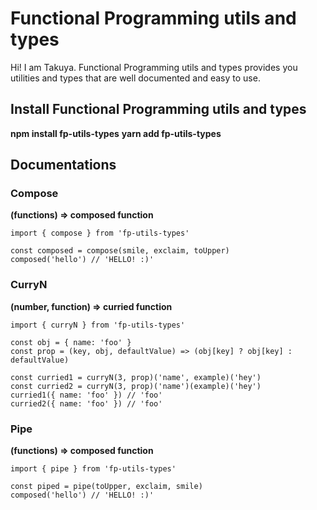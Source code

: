 # Functional Programming utils and types

Hi! I am Takuya. Functional Programming utils and types provides you utilities and types that are well documented and easy to use.

## Install Functional Programming utils and types

**npm install fp-utils-types**
**yarn add fp-utils-types**

## Documentations

### Compose

**(functions) => composed function**

```
import { compose } from 'fp-utils-types'

const composed = compose(smile, exclaim, toUpper)
composed('hello') // 'HELLO! :)'
```

### CurryN

**(number, function) => curried function**

```
import { curryN } from 'fp-utils-types'

const obj = { name: 'foo' }
const prop = (key, obj, defaultValue) => (obj[key] ? obj[key] : defaultValue)

const curried1 = curryN(3, prop)('name', example)('hey')
const curried2 = curryN(3, prop)('name')(example)('hey')
curried1({ name: 'foo' }) // 'foo'
curried2({ name: 'foo' }) // 'foo'
```

### Pipe

**(functions) => composed function**

```
import { pipe } from 'fp-utils-types'

const piped = pipe(toUpper, exclaim, smile)
composed('hello') // 'HELLO! :)'
```
